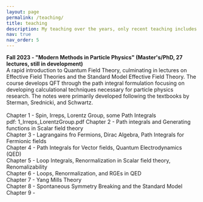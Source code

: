 ```yaml
---
layout: page
permalink: /teaching/
title: teaching
description: My teaching over the years, only recent teaching includes resources.
nav: true
nav_order: 5
---
```


<b>Fall 2023 - "Modern Methods in Particle Physics" (Master's/PhD, 27 lectures, still in development)</b><br>
A rapid introduction to Quantum Field Theory, culminating in lectures on Effective Field Theories and the Standard Model Effective Field Theory.
The course develops QFT through the path integral formulation focusing on developing calculational techniques necessary for particle physics research.
The notes were primarily developed following the textbooks by Sterman, Srednicki, and Schwartz.<br>
<br>
Chapter 1 - Spin, Irreps, Lorentz Group, some Path Integrals<br>
pdf: 1_Irreps_LorentzGroup.pdf
Chapter 2 - Path integrals and Generating functions in Scalar field theory<br>
Chapter 3 - Lagrangains fro Fermions, Dirac Algebra, Path Integrals for Fermionic fields<br>
Chapter 4 - Path Integrals for Vector fields, Quantum Electrodynamics (QED)<br>
Chapter 5 - Loop Integrals, Renormalization in Scalar field theory, Renomalizability<br>
Chapter 6 - Loops, Renormalization, and RGEs in QED<br>
Chapter 7 - Yang Mills Theory<br>
Chapter 8 - Spontaneous Symmetry Breaking and the Standard Model<br>
Chapter 9 - 